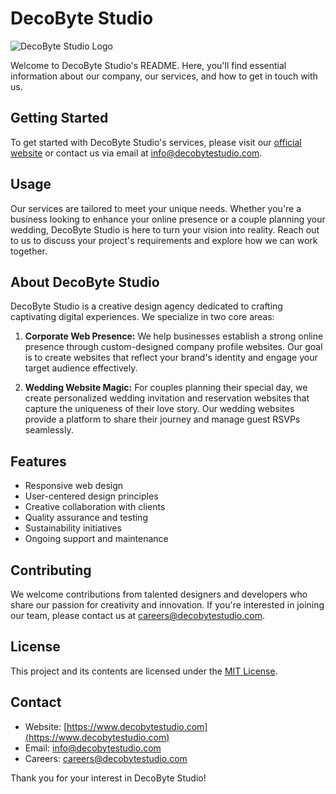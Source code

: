 # DecoByte Studio

![DecoByte Studio Logo](link-to-your-logo.png)

Welcome to DecoByte Studio's README. Here, you'll find essential information about our company, our services, and how to get in touch with us.

## Getting Started

To get started with DecoByte Studio's services, please visit our [official website](https://www.decobytestudio.com) or contact us via email at [info@decobytestudio.com](mailto:info@decobytestudio.com).

## Usage

Our services are tailored to meet your unique needs. Whether you're a business looking to enhance your online presence or a couple planning your wedding, DecoByte Studio is here to turn your vision into reality. Reach out to us to discuss your project's requirements and explore how we can work together.

## About DecoByte Studio

DecoByte Studio is a creative design agency dedicated to crafting captivating digital experiences. We specialize in two core areas:

1. **Corporate Web Presence:** We help businesses establish a strong online presence through custom-designed company profile websites. Our goal is to create websites that reflect your brand's identity and engage your target audience effectively.

2. **Wedding Website Magic:** For couples planning their special day, we create personalized wedding invitation and reservation websites that capture the uniqueness of their love story. Our wedding websites provide a platform to share their journey and manage guest RSVPs seamlessly.

## Features

- Responsive web design
- User-centered design principles
- Creative collaboration with clients
- Quality assurance and testing
- Sustainability initiatives
- Ongoing support and maintenance

## Contributing

We welcome contributions from talented designers and developers who share our passion for creativity and innovation. If you're interested in joining our team, please contact us at [careers@decobytestudio.com](mailto:careers@decobytestudio.com).

## License

This project and its contents are licensed under the [MIT License](LICENSE.md).

## Contact

- Website: [https://www.decobytestudio.com](https://www.decobytestudio.com)
- Email: [info@decobytestudio.com](mailto:info@decobytestudio.com)
- Careers: [careers@decobytestudio.com](mailto:careers@decobytestudio.com)

Thank you for your interest in DecoByte Studio!
